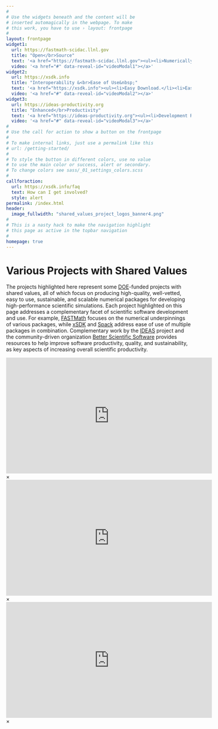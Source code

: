 ```yaml
---
#
# Use the widgets beneath and the content will be
# inserted automagically in the webpage. To make
# this work, you have to use › layout: frontpage
#
layout: frontpage
widget1:
  url: https://fastmath-scidac.llnl.gov
  title: "Open</br>Source"
  text: '<a href="https://fastmath-scidac.llnl.gov"><ul><li>Numerically Rigorous.</li><li>Community Adopted.</li><li>Extremely Scalable.</li><li>Performance Portable.</li></ul></a>'
  video: '<a href="#" data-reveal-id="videoModal1"></a>'
widget2:
  url: https://xsdk.info
  title: "Interoperability &<br>Ease of Use&nbsp;"
  text: '<a href="https://xsdk.info"><ul><li>Easy Download.</li><li>Easy Configure & Install.</li><li>Easy Dependencies.</li><li>Easy Update.</li></ul></a>'
  video: '<a href="#" data-reveal-id="videoModal2"></a>'
widget3:
  url: https://ideas-productivity.org
  title: "Enhanced</br>Productivity"
  text: '<a href="https://ideas-productivity.org"><ul><li>Development Resources.</li><li>Shared Know-How.</li><li>Common Tools.</li><li>Training.</li></ul></a>'
  video: '<a href="#" data-reveal-id="videoModal3"></a>'
#
# Use the call for action to show a button on the frontpage
#
# To make internal links, just use a permalink like this
# url: /getting-started/
#
# To style the button in different colors, use no value
# to use the main color or success, alert or secondary.
# To change colors see sass/_01_settings_colors.scss
#
callforaction:
  url: https://xsdk.info/faq
  text: How can I get involved?
  style: alert
permalink: /index.html
header:
  image_fullwidth: "shared_values_project_logos_banner4.png"
#
# This is a nasty hack to make the navigation highlight
# this page as active in the topbar navigation
#
homepage: true
---
```


# Various Projects with Shared Values

The projects highlighted here represent some [DOE](https://science.energy.gov)-funded 
projects with shared values, all of which focus on producing high-quality, well-vetted,
easy to use, sustainable, and scalable numerical packages for developing high-performance scientific simulations.
Each project highlighted on this page addresses a complementary facet of scientific software development and use.
For example, [FASTMath](https://fastmath-scidac.llnl.gov) focuses on the numerical underpinnings
of various packages, while [xSDK](https://xsdk.info) and [Spack](https://spack.io) address ease of use of multiple packages in combination.  Complementary work by the [IDEAS](https://ideas-productivity.org) project and the community-driven organization [Better Scientific Software](https://bssw.io) provides resources to help improve software productivity, quality, and sustainability, as key aspects of increasing overall scientific productivity.  

[//]: # (The stuff below is defining div elements that match the video links above)
[//]: # (Because div elements themselves don't render, this stuff produces no output)
[//]: # (but does provide the target for the video links)

<div name="videoModal1" class="reveal-modal large" data-reveal="">
  <div class="flex-video widescreen vimeo" style="display: block;">
    <iframe width="560" height="315" src="https://www.youtube.com/embed/LBfxK59byxU?start=19" frameborder="0" allow="autoplay; encrypted-media" allowfullscreen></iframe>
  </div>
  <a class="close-reveal-modal">&#215;</a>
</div>
<div id="videoModal2" class="reveal-modal large" data-reveal="">
  <div class="flex-video widescreen vimeo" style="display: block;">
    <iframe width="560" height="315" src="https://www.youtube.com/embed/AgELh5xW-lQ?start=24" frameborder="0" allow="autoplay; encrypted-media" allowfullscreen></iframe>
  </div>
  <a class="close-reveal-modal">&#215;</a>
</div>

<div id="videoModal3" class="reveal-modal large" data-reveal="">
  <div class="flex-video widescreen vimeo" style="display: block;">
    <iframe width="560" height="315" src="https://www.youtube.com/embed/5waBynVgxuc" frameborder="0" allow="autoplay; encrypted-media" allowfullscreen></iframe>
  </div>
  <a class="close-reveal-modal">&#215;</a>
</div>
